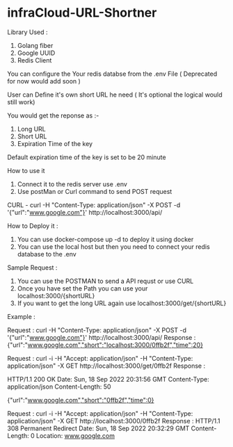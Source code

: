 # infraCloud-URL-Shortner

Library Used : 
1. Golang fiber
2. Google UUID
3. Redis Client 


You can configure the Your redis databse from the .env File ( Deprecated for now would add soon )

User can Define it's own short URL he need ( It's optional the logical would still work)

You would get the reponse as :- 
1. Long URL 
2. Short URL 
3. Expiration Time of the key

Default expiration time of the key is set to be 20 minute

How to use it 
1. Connect it to the redis server use .env
2. Use postMan or Curl command to send POST request 

CURL - curl -H "Content-Type: application/json" -X POST -d '{"url":"www.google.com"}' http://localhost:3000/api/


How to Deploy it : 

1. You can use docker-compose up -d to deploy it using docker
2. You can use the local host but then you need to connect your redis database to the .env

Sample Request : 
1. You can use the POSTMAN to send a API requst or use CURL 
2. Once you have set the Path you can use your  localhost:3000/{shortURL}
3. If you want to get the long URL again use localhost:3000/get/{shortURL}


Example : 

Request : curl -H "Content-Type: application/json" -X POST -d '{"url":"www.google.com"}' http://localhost:3000/api/
Response : {"url":"www.google.com","short":"localhost:3000/0ffb2f","time":20}


Request : curl -i -H "Accept: application/json" -H "Content-Type: application/json" -X GET http://localhost:3000/get/0ffb2f
Response : 

HTTP/1.1 200 OK
Date: Sun, 18 Sep 2022 20:31:56 GMT
Content-Type: application/json
Content-Length: 50

{"url":"www.google.com","short":"0ffb2f","time":0}


Request : curl -i -H "Accept: application/json" -H "Content-Type: application/json" -X GET http://localhost:3000/0ffb2f
Response : 
HTTP/1.1 308 Permanent Redirect
Date: Sun, 18 Sep 2022 20:32:29 GMT
Content-Length: 0
Location: www.google.com

